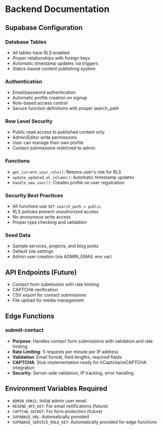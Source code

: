 # Backend Documentation

## Supabase Configuration

### Database Tables
- All tables have RLS enabled
- Proper relationships with foreign keys
- Automatic timestamp updates via triggers
- Status-based content publishing system

### Authentication
- Email/password authentication
- Automatic profile creation on signup
- Role-based access control
- Secure function definitions with proper search_path

### Row Level Security
- Public read access to published content only
- Admin/Editor write permissions
- User can manage their own profile
- Contact submissions restricted to admin

### Functions
- `get_current_user_role()`: Returns user's role for RLS
- `update_updated_at_column()`: Automatic timestamp updates
- `handle_new_user()`: Creates profile on user registration

### Security Best Practices
- All functions use `SET search_path = public`
- RLS policies prevent unauthorized access
- No anonymous write access
- Proper type checking and validation

### Seed Data
- Sample services, projects, and blog posts
- Default site settings
- Admin user creation (via ADMIN_EMAIL env var)

## API Endpoints (Future)
- Contact form submission with rate limiting
- CAPTCHA verification
- CSV export for contact submissions
- File upload for media management

## Edge Functions

### submit-contact
- **Purpose**: Handles contact form submissions with validation and rate limiting
- **Rate Limiting**: 5 requests per minute per IP address
- **Validation**: Email format, field lengths, required fields
- **CAPTCHA**: Stub implementation ready for hCaptcha/reCAPTCHA integration
- **Security**: Server-side validation, IP tracking, error handling

## Environment Variables Required
- `ADMIN_EMAIL`: Initial admin user email
- `RESEND_API_KEY`: For email notifications (future)
- `CAPTCHA_SECRET`: For form protection (future)
- `SUPABASE_URL`: Automatically provided
- `SUPABASE_SERVICE_ROLE_KEY`: Automatically provided for edge functions